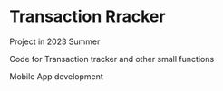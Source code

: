 # Transaction Rracker

Project in 2023 Summer

Code for Transaction tracker and other small functions

Mobile App development

